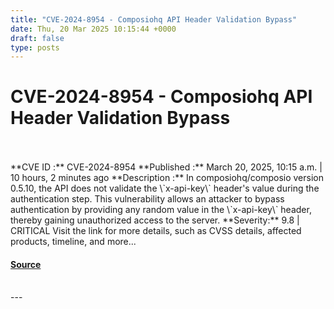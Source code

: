 ```yaml
---
title: "CVE-2024-8954 - Composiohq API Header Validation Bypass"
date: Thu, 20 Mar 2025 10:15:44 +0000
draft: false
type: posts
---
```

# CVE-2024-8954 - Composiohq API Header Validation Bypass

<br/>

<br/>
**CVE ID :** CVE-2024-8954  
**Published :** March 20, 2025, 10:15 a.m. | 10 hours, 2 minutes ago  
**Description :** In composiohq/composio version 0.5.10, the API does not validate the \`x-api-key\` header's value during the authentication step. This vulnerability allows an attacker to bypass authentication by providing any random value in the \`x-api-key\` header, thereby gaining unauthorized access to the server.  
**Severity:** 9.8 | CRITICAL  
Visit the link for more details, such as CVSS details, affected products, timeline, and more...

#### [Source](https://cvefeed.io/vuln/detail/CVE-2024-8954)

<br/>
---
